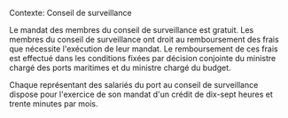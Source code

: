 Contexte: Conseil de surveillance

Le mandat des membres du conseil de surveillance est gratuit. Les membres du conseil de surveillance ont droit au remboursement des frais que nécessite l'exécution de leur mandat. Le remboursement de ces frais est effectué dans les conditions fixées par décision conjointe du ministre chargé des ports maritimes et du ministre chargé du budget.

Chaque représentant des salariés du port au conseil de surveillance dispose pour l'exercice de son mandat d'un crédit de dix-sept heures et trente minutes par mois.